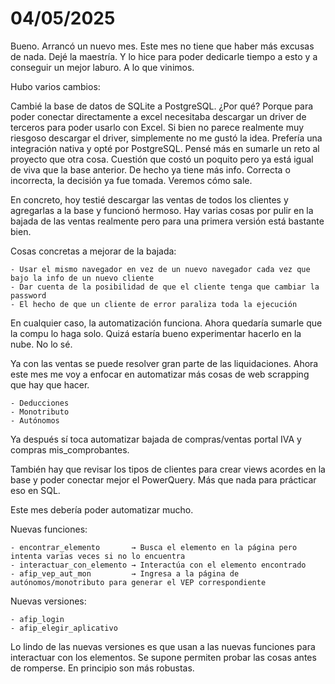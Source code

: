 # 04/05/2025

Bueno. Arrancó un nuevo mes. Este mes no tiene que haber más excusas de nada. Dejé la maestría. Y lo hice para poder dedicarle tiempo a esto y a conseguir un mejor laburo. A lo que vinimos.

Hubo varios cambios:

Cambié la base de datos de SQLite a PostgreSQL. ¿Por qué? Porque para poder conectar directamente a excel necesitaba descargar un driver de terceros para poder usarlo con Excel. Si bien no parece realmente muy riesgoso descargar el driver, simplemente no me gustó la idea. Prefería una integración nativa y opté por PostgreSQL. Pensé más en sumarle un reto al proyecto que otra cosa. Cuestión que costó un poquito pero ya está igual de viva que la base anterior. De hecho ya tiene más info. Correcta o incorrecta, la decisión ya fue tomada. Veremos cómo sale.

En concreto, hoy testié descargar las ventas de todos los clientes y agregarlas a la base y funcionó hermoso. Hay varias cosas por pulir en la bajada de las ventas realmente pero para una primera versión está bastante bien.

Cosas concretas a mejorar de la bajada:

    - Usar el mismo navegador en vez de un nuevo navegador cada vez que bajo la info de un nuevo cliente
    - Dar cuenta de la posibilidad de que el cliente tenga que cambiar la password
    - El hecho de que un cliente de error paraliza toda la ejecución

En cualquier caso, la automatización funciona. Ahora quedaría sumarle que la compu lo haga solo. Quizá estaría bueno experimentar hacerlo en la nube. No lo sé.

Ya con las ventas se puede resolver gran parte de las liquidaciones. Ahora este mes me voy a enfocar en automatizar más cosas de web scrapping que hay que hacer.

    - Deducciones
    - Monotributo
    - Autónomos

Ya después sí toca automatizar bajada de compras/ventas portal IVA y compras mis_comprobantes.

También hay que revisar los tipos de clientes para crear views acordes en la base y poder conectar mejor el PowerQuery. Más que nada para prácticar eso en SQL.

Este mes debería poder automatizar mucho.

Nuevas funciones:

    - encontrar_elemento       → Busca el elemento en la página pero intenta varias veces si no lo encuentra
    - interactuar_con_elemento → Interactúa con el elemento encontrado
    - afip_vep_aut_mon         → Ingresa a la página de autónomos/monotributo para generar el VEP correspondiente

Nuevas versiones:

    - afip_login
    - afip_elegir_aplicativo

Lo lindo de las nuevas versiones es que usan a las nuevas funciones para interactuar con los elementos. Se supone permiten probar las cosas antes de romperse. En principio son más robustas.
